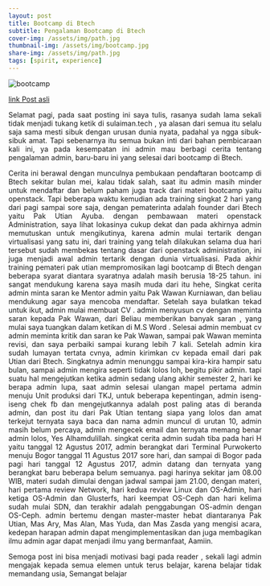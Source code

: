 ```yaml
---
layout: post
title: Bootcamp di Btech
subtitle: Pengalaman Bootcamp di Btech
cover-img: /assets/img/path.jpg
thumbnail-img: /assets/img/bootcamp.jpg
share-img: /assets/img/path.jpg
tags: [spirit, experience]
---
```


![bootcamp](https://1.bp.blogspot.com/-KY_KIrsALy4/WZecvuRXfhI/AAAAAAAAAd4/jCBQYGJE8Rsod9_C0zrfeXSNGHcCU0ZuQCEwYBhgL/s1600/bootcamp.jpg)

[link Post asli](https://blog.sulaiman.tech/2017/08/pengalaman-bootcamp-di-btech.html)

<div align="justify">
Selamat pagi, pada saat posting ini saya tulis, rasanya sudah lama sekali tidak menjadi tukang ketik di sulaiman.tech , ya alasan dari semua itu selalu saja sama mesti sibuk dengan urusan dunia nyata, padahal ya ngga sibuk-sibuk amat. Tapi sebenarnya itu semua bukan inti dari bahan pembicaraan kali ini, ya pada kesempatan ini admin mau berbagi cerita tentang pengalaman admin, baru-baru ini yang selesai dari bootcamp di Btech.

Cerita ini berawal dengan munculnya pembukaan pendaftaran bootcamp di Btech sekitar bulan mei, kalau tidak salah, saat itu admin masih minder untuk mendaftar dan belum paham juga track dari materi bootcamp yaitu openstack. Tapi beberapa waktu kemudian ada training singkat 2 hari yang dari pagi sampai sore saja, dengan pematerinta adalah founder dari Btech yaitu Pak Utian Ayuba. dengan pembawaan materi openstack Administration, saya lihat lokasinya cukup dekat dan pada akhirnya admin memutuskan untuk mengikutinya, karena admin mulai tertarik dengan virtualisasi yang satu ini, dari training yang telah dilakukan selama dua hari tersebut sudah membekas tentang dasar dari openstack administration, ini juga menjadi awal admin tertarik dengan dunia virtualisasi. Pada akhir training pemateri pak utian mempromosikan lagi bootcamp di Btech dengan beberapa syarat diantara syaratnya adalah masih berusia 18-25 tahun. ini sangat mendukung karena saya masih muda dari itu hehe, Singkat cerita admin minta saran ke Mentor admin yaitu Pak Wawan Kurniawan, dan beliau  mendukung agar saya mencoba mendaftar. Setelah saya bulatkan tekad untuk ikut, admin mulai membuat CV . admin menyusun  cv dengan meminta saran kepada Pak Wawan, dari Beliau memberikan banyak saran , yang mulai saya tuangkan dalam ketikan di M.S Word .  Selesai admin membuat cv admin meminta kritik dan saran ke Pak Wawan, sampai pak Wawan meminta revisi, dan saya perbaiki sampai kurang lebih 7 kali. Setelah admin kira sudah lumayan tertata cvnya, admin kirimkan cv kepada email dari pak Utian dari Btech. Singkatnya admin menunggu sampai kira-kira hampir satu bulan, sampai admin mengira seperti tidak lolos loh, begitu pikir admin. tapi suatu hal mengejutkan ketika admin sedang ulang akhir semester 2, hari ke berapa admin lupa, saat admin selesai ulangan mapel pertama admin menuju Unit produksi dari TKJ, untuk beberapa kepentingan, admin iseng-iseng chek fb dan mengejutkannya adalah post paling atas di beranda admin, dan post itu dari Pak Utian tentang siapa yang lolos dan amat terkejut ternyata saya baca dan nama admin muncul di urutan 10, admin masih belum percaya, admin mengecek email dan ternyata memang benar admin lolos, Yes Alhamdulillah. singkat cerita admin sudah tiba pada hari H yaitu tanggal 12 Agustus 2017, admin berangkat dari Terminal Purwokerto menuju Bogor tanggal 11 Agustus 2017 sore hari, dan sampai di Bogor pada pagi hari tanggal 12 Agustus 2017, admin datang dan ternyata yang berangkat baru beberapa belum semuanya. pagi harinya sekitar jam 08.00 WIB, materi sudah dimulai dengan jadwal sampai jam 21.00, dengan materi, hari pertama review Network, hari kedua review Linux dan OS-Admin, hari ketiga OS-Admin dan Glusterfs, hari keempat OS-Ceph dan hari kelima sudah mulai SDN, dan terakhir adalah penggabungan OS-admin dengan OS-Ceph. admin bertemu dengan master-master hebat diantaranya Pak Utian, Mas Ary, Mas Alan, Mas Yuda, dan Mas Zasda yang mengisi acara, kedepan harapan admin dapat mengimplementasikan dan juga membagikan ilmu admin agar dapat menjadi ilmu yang bermanfaat, Aamiin.


Semoga post ini bisa menjadi motivasi bagi pada reader , sekali lagi admin mengajak kepada semua elemen untuk terus belajar, karena belajar tidak memandang usia, Semangat belajar
</div>



